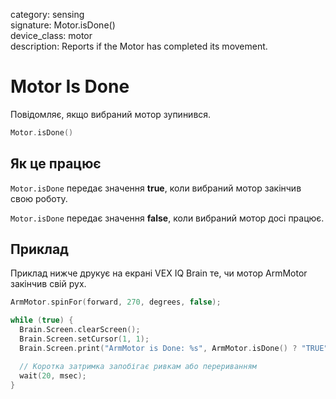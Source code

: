 category: sensing  
signature: Motor.isDone()  
device_class: motor  
description: Reports if the Motor has completed its movement.

# Motor Is Done

Повідомляє, якщо вибраний мотор зупинився.

```cpp
Motor.isDone()
```

## Як це працює

`Motor.isDone` передає значення  **true**, коли вибраний мотор закінчив свою роботу.

`Motor.isDone` передає значення  **false**, коли вибраний мотор досі працює.

## Приклад

Приклад нижче друкує на екрані VEX IQ Brain те, чи мотор ArmMotor закінчив свій рух.

```cpp
ArmMotor.spinFor(forward, 270, degrees, false);

while (true) {
  Brain.Screen.clearScreen();
  Brain.Screen.setCursor(1, 1);
  Brain.Screen.print("ArmMotor is Done: %s", ArmMotor.isDone() ? "TRUE" : "FALSE");

  // Коротка затримка запобігає ривкам або перериванням
  wait(20, msec);
}
```

<advanced>
</advanced>